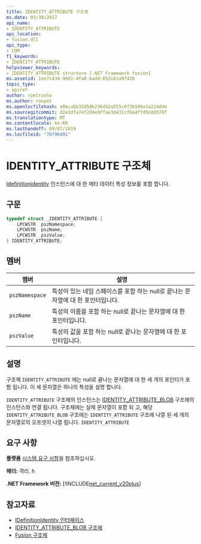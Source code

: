 ```yaml
---
title: IDENTITY_ATTRIBUTE 구조체
ms.date: 03/30/2017
api_name:
- IDENTITY_ATTRIBUTE
api_location:
- fusion.dll
api_type:
- COM
f1_keywords:
- IDENTITY_ATTRIBUTE
helpviewer_keywords:
- IDENTITY_ATTRIBUTE structure [.NET Framework fusion]
ms.assetid: 1ee7c434-9681-4fa8-badd-652cb1a9742b
topic_type:
- apiref
author: rpetrusha
ms.author: ronpet
ms.openlocfilehash: e0bcabb32d50b236d42a555c073b50ba3a234dde
ms.sourcegitcommit: d2e1dfa7ef2d4e9ffae3d431cf6a4ffd9c8d378f
ms.translationtype: MT
ms.contentlocale: ko-KR
ms.lasthandoff: 09/07/2019
ms.locfileid: "70796491"
---
```

# <a name="identity_attribute-structure"></a>IDENTITY_ATTRIBUTE 구조체
[Idefinitionidentity](idefinitionidentity-interface.md) 인스턴스에 대 한 메타 데이터 특성 정보를 포함 합니다.  
  
## <a name="syntax"></a>구문  
  
```cpp  
typedef struct _IDENTITY_ATTRIBUTE {  
    LPCWSTR  pszNamespace;  
    LPCWSTR  pszName;  
    LPCWSTR  pszValue;  
} IDENTITY_ATTRIBUTE;  
```  
  
## <a name="members"></a>멤버  
  
|멤버|설명|  
|------------|-----------------|  
|`pszNamespace`|특성이 있는 네임 스페이스를 포함 하는 null로 끝나는 문자열에 대 한 포인터입니다.|  
|`pszName`|특성의 이름을 포함 하는 null로 끝나는 문자열에 대 한 포인터입니다.|  
|`pszValue`|특성의 값을 포함 하는 null로 끝나는 문자열에 대 한 포인터입니다.|  
  
## <a name="remarks"></a>설명  
 구조체 `IDENTITY_ATTRIBUTE` 에는 null로 끝나는 문자열에 대 한 세 개의 포인터가 포함 됩니다. 이 세 문자열은 하나의 특성을 설명 합니다.  
  
 `IDENTITY_ATTRIBUTE` 구조체의 인스턴스는 [IDENTITY_ATTRIBUTE_BLOB](identity-attribute-blob-structure.md) 구조체의 인스턴스와 연결 됩니다. 구조체에는 실제 문자열이 포함 되 고, 해당 `IDENTITY_ATTRIBUTE_BLOB` 구조에는 `IDENTITY_ATTRIBUTE` 구조에 나열 된 세 개의 문자열로의 오프셋이 나열 됩니다. `IDENTITY_ATTRIBUTE`  
  
## <a name="requirements"></a>요구 사항  
 **플랫폼** [시스템 요구 사항](../../get-started/system-requirements.md)을 참조하십시오.  
  
 **헤더:** 격리. h  
  
 **.NET Framework 버전:** [!INCLUDE[net_current_v20plus](../../../../includes/net-current-v20plus-md.md)]  
  
## <a name="see-also"></a>참고자료

- [IDefinitionIdentity 인터페이스](idefinitionidentity-interface.md)
- [IDENTITY_ATTRIBUTE_BLOB 구조체](identity-attribute-blob-structure.md)
- [Fusion 구조체](fusion-structures.md)
